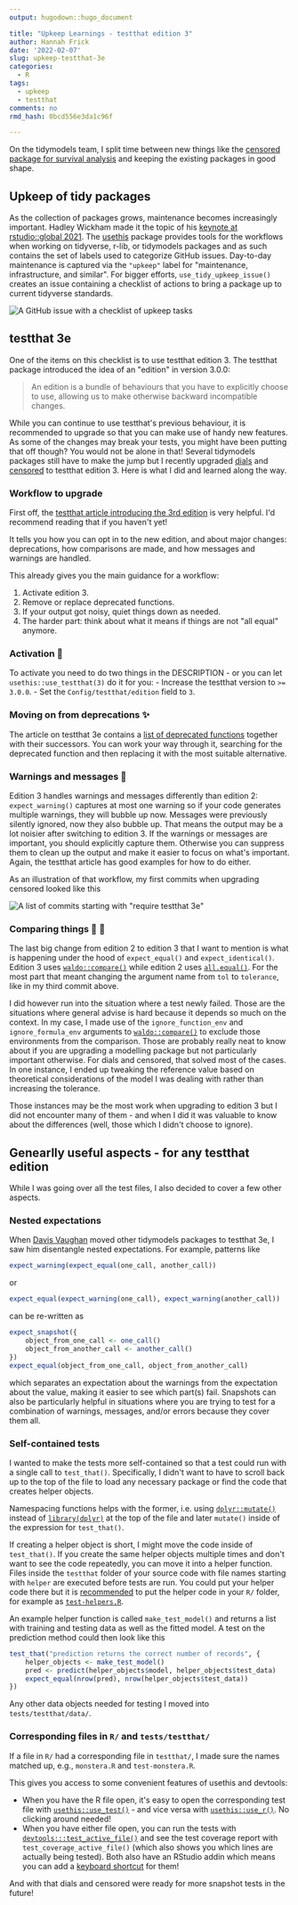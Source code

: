 ```yaml
---
output: hugodown::hugo_document

title: "Upkeep Learnings - testthat edition 3"
author: Hannah Frick
date: '2022-02-07'
slug: upkeep-testthat-3e
categories:
  - R
tags:
  - upkeep
  - testthat
comments: no
rmd_hash: 0bcd556e3da1c96f

---
```


On the tidymodels team, I split time between new things like the [censored package for survival analysis](https://www.tidyverse.org/blog/2021/11/survival-analysis-parsnip-adjacent/) and keeping the existing packages in good shape.

## Upkeep of tidy packages

As the collection of packages grows, maintenance becomes increasingly important. Hadley Wickham made it the topic of his [keynote at rstudio::global 2021](https://www.rstudio.com/resources/rstudioglobal-2021/maintaining-the-house-the-tidyverse-built/). The [usethis](https://usethis.r-lib.org/) package provides tools for the workflows when working on tidyverse, r-lib, or tidymodels packages and as such contains the set of labels used to categorize GitHub issues. Day-to-day maintenance is captured via the `"upkeep"` label for "maintenance, infrastructure, and similar". For bigger efforts, `use_tidy_upkeep_issue()` creates an issue containing a checklist of actions to bring a package up to current tidyverse standards.

![A GitHub issue with a checklist of upkeep tasks](upkeep-issue.png)

## testthat 3e

One of the items on this checklist is to use testthat edition 3. The testthat package introduced the idea of an "edition" in version 3.0.0:

> An edition is a bundle of behaviours that you have to explicitly choose to use, allowing us to make otherwise backward incompatible changes.

While you can continue to use testthat's previous behaviour, it is recommended to upgrade so that you can make use of handy new features. As some of the changes may break your tests, you might have been putting that off though? You would not be alone in that! Several tidymodels packages still have to make the jump but I recently upgraded [dials](https://github.com/tidymodels/dials/) and [censored](https://github.com/tidymodels/censored/) to testthat edition 3. Here is what I did and learned along the way.

### Workflow to upgrade

First off, the [testthat article introducing the 3rd edition](https://testthat.r-lib.org/articles/third-edition.html) is very helpful. I'd recommend reading that if you haven't yet!

It tells you how you can opt in to the new edition, and about major changes: deprecations, how comparisons are made, and how messages and warnings are handled.

This already gives you the main guidance for a workflow:

1.  Activate edition 3.
2.  Remove or replace deprecated functions.
3.  If your output got noisy, quiet things down as needed.
4.  The harder part: think about what it means if things are not "all equal" anymore.

### Activation 🚀

To activate you need to do two things in the DESCRIPTION - or you can let `usethis::use_testthat(3)` do it for you: - Increase the testthat version to `>= 3.0.0`. - Set the `Config/testthat/edition` field to `3`.

### Moving on from deprecations ✨

The article on testthat 3e contains a [list of deprecated functions](https://testthat.r-lib.org/articles/third-edition.html#deprecations) together with their successors. You can work your way through it, searching for the deprecated function and then replacing it with the most suitable alternative.

### Warnings and messages 🤫

Edition 3 handles warnings and messages differently than edition 2: `expect_warning()` captures at most one warning so if your code generates multiple warnings, they will bubble up now. Messages were previously silently ignored, now they also bubble up. That means the output may be a lot noisier after switching to edition 3. If the warnings or messages are important, you should explicitly capture them. Otherwise you can suppress them to clean up the output and make it easier to focus on what's important. Again, the testthat article has good examples for how to do either.

As an illustration of that workflow, my first commits when upgrading censored looked like this

![A list of commits starting with "require testthat 3e"](commits.png)

### Comparing things 🍎 🍊

The last big change from edition 2 to edition 3 that I want to mention is what is happening under the hood of `expect_equal()` and `expect_identical()`. Edition 3 uses [`waldo::compare()`](https://waldo.r-lib.org/reference/compare.html) while edition 2 uses [`all.equal()`](https://rdrr.io/r/base/all.equal.html). For the most part that meant changing the argument name from `tol` to `tolerance`, like in my third commit above.

I did however run into the situation where a test newly failed. Those are the situations where general advise is hard because it depends so much on the context. In my case, I made use of the `ignore_function_env` and `ignore_formula_env` arguments to [`waldo::compare()`](https://waldo.r-lib.org/reference/compare.html) to exclude those environments from the comparison. Those are probably really neat to know about if you are upgrading a modelling package but not particularly important otherwise. For dials and censored, that solved most of the cases. In one instance, I ended up tweaking the reference value based on theoretical considerations of the model I was dealing with rather than increasing the tolerance.

Those instances may be the most work when upgrading to edition 3 but I did not encounter many of them - and when I did it was valuable to know about the differences (well, those which I didn't choose to ignore).

## Genearlly useful aspects - for any testthat edition

While I was going over all the test files, I also decided to cover a few other aspects.

### Nested expectations

When [Davis Vaughan](https://github.com/DavisVaughan) moved other tidymodels packages to testthat 3e, I saw him disentangle nested expectations. For example, patterns like

``` r
expect_warning(expect_equal(one_call, another_call))
```

or

``` r
expect_equal(expect_warning(one_call), expect_warning(another_call))
```

can be re-written as

``` r
expect_snapshot({
    object_from_one_call <- one_call()
    object_from_another_call <- another_call()
})
expect_equal(object_from_one_call, object_from_another_call)
```

which separates an expectation about the warnings from the expectation about the value, making it easier to see which part(s) fail. Snapshots can also be particularly helpful in situations where you are trying to test for a combination of warnings, messages, and/or errors because they cover them all.

### Self-contained tests

I wanted to make the tests more self-contained so that a test could run with a single call to `test_that()`. Specifically, I didn't want to have to scroll back up to the top of the file to load any necessary package or find the code that creates helper objects.

Namespacing functions helps with the former, i.e. using [`dplyr::mutate()`](https://dplyr.tidyverse.org/reference/mutate.html) instead of [`library(dplyr)`](https://dplyr.tidyverse.org) at the top of the file and later `mutate()` inside of the expression for `test_that()`.

If creating a helper object is short, I might move the code inside of `test_that()`. If you create the same helper objects multiple times and don't want to see the code repeatedly, you can move it into a helper function. Files inside the `testthat` folder of your source code with file names starting with `helper` are executed before tests are run. You could put your helper code there but it is [recommended](https://testthat.r-lib.org/reference/test_file.html#special-files) to put the helper code in your `R/` folder, for example as [`test-helpers.R`](https://testthat.r-lib.org/articles/custom-expectation.html).

An example helper function is called `make_test_model()` and returns a list with training and testing data as well as the fitted model. A test on the prediction method could then look like this

``` r
test_that("prediction returns the correct number of records", {
    helper_objects <- make_test_model()
    pred <- predict(helper_objects$model, helper_objects$test_data)
    expect_equal(nrow(pred), nrow(helper_objects$test_data))
})
```

Any other data objects needed for testing I moved into `tests/testthat/data/`.

### Corresponding files in `R/` and `tests/testthat/`

If a file in `R/` had a corresponding file in `testthat/`, I made sure the names matched up, e.g., `monstera.R` and `test-monstera.R`.

This gives you access to some convenient features of usethis and devtools:

-   When you have the R file open, it's easy to open the corresponding test file with [`usethis::use_test()`](https://usethis.r-lib.org/reference/use_r.html) - and vice versa with [`usethis::use_r()`](https://usethis.r-lib.org/reference/use_r.html). No clicking around needed!
-   When you have either file open, you can run the tests with [`devtools:::test_active_file()`](http://devtools.r-lib.org/reference/test.html) and see the test coverage report with `test_coverage_active_file()` (which also shows you which lines are actually being tested). Both also have an RStudio addin which means you can add a [keyboard shortcut](https://rstudio.github.io/rstudioaddins/#keyboard-shorcuts) for them!

And with that dials and censored were ready for more snapshot tests in the future!

